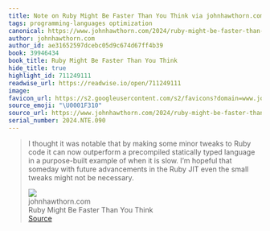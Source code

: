 ```yaml
---
title: Note on Ruby Might Be Faster Than You Think via johnhawthorn.com
tags: programming-languages optimization
canonical: https://www.johnhawthorn.com/2024/ruby-might-be-faster-than-you-think/
author: johnhawthorn.com
author_id: ae31652597dcebc05d9c674d67ff4b39
book: 39946434
book_title: Ruby Might Be Faster Than You Think
hide_title: true
highlight_id: 711249111
readwise_url: https://readwise.io/open/711249111
image:
favicon_url: https://s2.googleusercontent.com/s2/favicons?domain=www.johnhawthorn.com
source_emoji: "\U0001F310"
source_url: https://www.johnhawthorn.com/2024/ruby-might-be-faster-than-you-think/#:~:text=I%20thought%20it,not%20be%20necessary.
serial_number: 2024.NTE.090
---
```

> I thought it was notable that by making some minor tweaks to Ruby code it can now outperform a precompiled statically typed language in a purpose-built example of when it is slow. I’m hopeful that someday with future advancements in the Ruby JIT even the small tweaks might not be necessary.
> <div class="quoteback-footer"><div class="quoteback-avatar"><img class="mini-favicon" src="https://s2.googleusercontent.com/s2/favicons?domain=www.johnhawthorn.com"></div><div class="quoteback-metadata"><div class="metadata-inner"><span style="display:none">FROM:</span><div aria-label="johnhawthorn.com" class="quoteback-author"> johnhawthorn.com</div><div aria-label="Ruby Might Be Faster Than You Think" class="quoteback-title"> Ruby Might Be Faster Than You Think</div></div></div><div class="quoteback-backlink"><a target="_blank" aria-label="go to the full text of this quotation" rel="noopener" href="https://www.johnhawthorn.com/2024/ruby-might-be-faster-than-you-think/#:~:text=I%20thought%20it,not%20be%20necessary." class="quoteback-arrow"> Source</a></div></div>